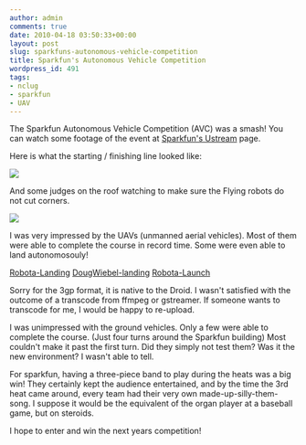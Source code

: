 ```yaml
---
author: admin
comments: true
date: 2010-04-18 03:50:33+00:00
layout: post
slug: sparkfuns-autonomous-vehicle-competition
title: Sparkfun's Autonomous Vehicle Competition
wordpress_id: 491
tags:
- nclug
- sparkfun
- UAV
---
```


The Sparkfun Autonomous Vehicle Competition (AVC) was a smash! You can watch some footage of the event at [Sparkfun's Ustream](http://www.ustream.tv/channel/autonomous-vehicle-competition) page.

Here is what the starting / finishing line looked like:

[![](https://xkyle.com/wp-content/uploads/startingline-300x224.jpg)](https://xkyle.com/wp-content/uploads/startingline.jpg)

And some judges on the roof watching to make sure the Flying robots do not cut corners.

[](https://xkyle.com/wp-content/uploads/startingline.jpg)[![](https://xkyle.com/wp-content/uploads/Judges-300x224.jpg)](https://xkyle.com/wp-content/uploads/Judges.jpg)

I was very impressed by the UAVs (unmanned aerial vehicles). Most of them were able to complete the course in record time. Some were even able to land autonomosouly!

[Robota-Landing](https://xkyle.com/wp-content/uploads/Robota-Landing.3gp) [DougWiebel-landing](https://xkyle.com/wp-content/uploads/DougWiebel-landing.3gp) [Robota-Launch](https://xkyle.com/wp-content/uploads/Robota-Launch.3gp)

Sorry for the 3gp format, it is native to the Droid. I wasn't satisfied with the outcome of a transcode from ffmpeg or gstreamer. If someone wants to transcode for me, I would be happy to re-upload.

I was unimpressed with the ground vehicles. Only a few were able to complete the course. (Just four turns around the Sparkfun building) Most couldn't make it past the first turn. Did they simply not test them? Was it the new environment? I wasn't able to tell.

For sparkfun, having a three-piece band to play during the heats was a big win! They certainly kept the audience entertained, and by the time the 3rd heat came around, every team had their very own made-up-silly-them-song. I suppose it would be the equivalent of the organ player at a baseball game, but on steroids.

I hope to enter and win the next years competition!
